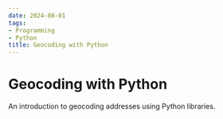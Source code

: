 ```yaml
---
date: 2024-08-01
tags:
- Programming
- Python
title: Geocoding with Python
---
```


# Geocoding with Python

An introduction to geocoding addresses using Python libraries.
